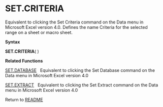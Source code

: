 # SET.CRITERIA

Equivalent to clicking the Set Criteria command on the Data menu in
Microsoft Excel version 4.0. Defines the name Criteria for the selected
range on a sheet or macro sheet.

**Syntax**

**SET.CRITERIA**( )

**Related Functions**

[SET.DATABASE](SET.DATABASE.md)&nbsp;&nbsp;&nbsp;Equivalent to clicking the Set Database
command on the Data menu in Microsoft Excel version 4.0

[SET.EXTRACT](SET.EXTRACT.md)&nbsp;&nbsp;&nbsp;Equivalent to clicking the Set Extract
command on the Data menu in Microsoft Excel version 4.0



Return to [README](README.md#S)

